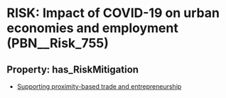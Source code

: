 # RISK: __Impact of COVID-19 on urban economies and employment__ (PBN__Risk_755)

## Property: has_RiskMitigation

* [Supporting proximity-based trade and entrepreneurship](PBN__RiskMitigation_1045)

